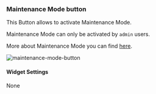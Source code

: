 ### Maintenance Mode button
This Button allows to activate Maintenance Mode. 


Maintenance Mode can only be activated by `admin` users.


More about Maintenance Mode you can find [here](https://docs.cloudify.co/4.4.0/working_with/manager/maintenance-mode).

![maintenance-mode-button](https://docs.cloudify.co/4.4.0/images/ui/widgets/maintenance-mode-button.png)

#### Widget Settings
None